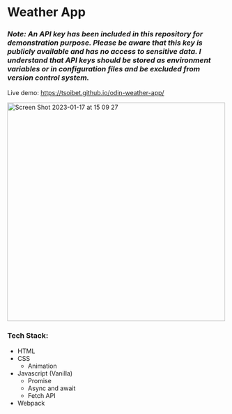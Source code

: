 # Weather App

### *Note: An API key has been included in this repository for demonstration purpose. Please be aware that this key is publicly available and has no access to sensitive data. I understand that API keys should be stored as environment variables or in configuration files and be excluded from version control system.*

Live demo: https://tsoibet.github.io/odin-weather-app/

<img width="500" alt="Screen Shot 2023-01-17 at 15 09 27" src="https://user-images.githubusercontent.com/59286368/212823077-d2916b84-9de8-4292-a006-ba594c99284e.png">

### Tech Stack:
- HTML
- CSS
  - Animation
- Javascript (Vanilla)
  - Promise
  - Async and await
  - Fetch API
- Webpack
